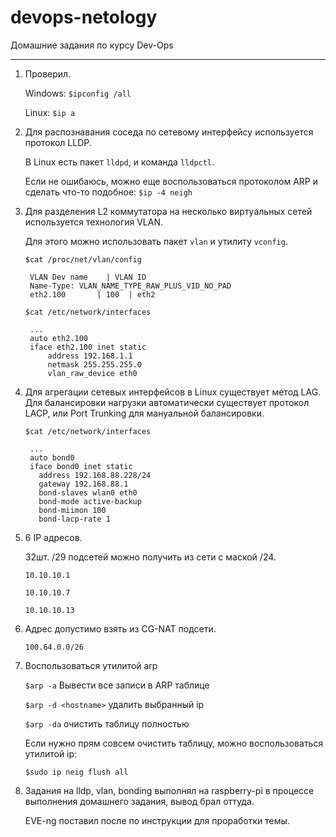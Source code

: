 # devops-netology
Домашние задания по курсу Dev-Ops

------

1. Проверил.

	Windows: `$ipconfig /all`

	Linux: `$ip a`


2. Для распознавания соседа по сетевому интерфейсу используется протокол LLDP.

   В Linux есть пакет `lldpd`, и команда `lldpctl`. 

   Если не ошибаюсь, можно еще воспользоваться протоколом ARP и сделать что-то подобное: `$ip -4 neigh`


3. Для разделения L2 коммутатора на несколько виртуальных сетей используется технология VLAN.

   Для этого можно использовать пакет `vlan` и утилиту `vconfig`.

   `$cat /proc/net/vlan/config`

		VLAN Dev name    | VLAN ID
		Name-Type: VLAN_NAME_TYPE_RAW_PLUS_VID_NO_PAD
		eth2.100       | 100  | eth2

   `$cat /etc/network/interfaces`

		...
		auto eth2.100
		iface eth2.100 inet static
			address 192.168.1.1
			netmask 255.255.255.0
			vlan_raw_device eth0        		


4. Для агрегации сетевых интерфейсов в Linux существует метод LAG. Для балансировки нагрузки автоматически существует протокол LACP, или Port Trunking для мануальной балансировки.

   `$cat /etc/network/interfaces`

		...
		auto bond0
		iface bond0 inet static
		  address 192.168.88.228/24
		  gateway 192.168.88.1
		  bond-slaves wlan0 eth0
		  bond-mode active-backup
		  bond-miimon 100
		  bond-lacp-rate 1 


5. 6 IP адресов. 

   32шт. /29 подсетей можно получить из сети с маской /24.

   `10.10.10.1`

   `10.10.10.7`

   `10.10.10.13`


6. Адрес допустимо взять из CG-NAT подсети.

   `100.64.0.0/26`
   

7. Воспользоваться утилитой arp

    `$arp -a` Вывести все записи в ARP таблице

    `$arp -d <hostname>` удалить выбранный ip

    `$arp -da` очистить таблицу полностью 

	Если нужно прям совсем очистить таблицу, можно воспользоваться утилитой ip:

    `$sudo ip neig flush all`


8. Задания на lldp, vlan, bonding выполнял на raspberry-pi в процессе выполнения домашнего задания, вывод брал оттуда.

	EVE-ng поставил после по инструкции для проработки темы.


   
   
